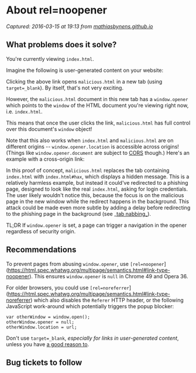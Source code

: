 # About rel=noopener

_Captured: 2016-03-15 at 19:13 from [mathiasbynens.github.io](http://mathiasbynens.github.io/rel-noopener/)_

## What problems does it solve?

You're currently viewing `index.html`.

Imagine the following is user-generated content on your website:

Clicking the above link opens `malicious.html` in a new tab (using `target=_blank`). By itself, that's not very exciting.

However, the `malicious.html` document in this new tab has a `window.opener` which points to the `window` of the HTML document you're viewing right now, i.e. `index.html`.

This means that once the user clicks the link, `malicious.html` has full control over this document's `window` object!

Note that this also works when `index.html` and `malicious.html` are on different origins -- `window.opener.location` is accessible across origins! (Things like `window.opener.document` are subject to [CORS](https://www.w3.org/TR/cors/) though.) Here's an example with a cross-origin link:

In this proof of concept, `malicious.html` replaces the tab containing `index.html` with `index.html#hax`, which displays a hidden message. This is a relatively harmless example, but instead it could've redirected to a phishing page, designed to look like the real `index.html`, asking for login credentials. The user likely wouldn't notice this, because the focus is on the malicious page in the new window while the redirect happens in the background. This attack could be made even more subtle by adding a delay before redirecting to the phishing page in the background (see _[tab nabbing_](http://www.azarask.in/blog/post/a-new-type-of-phishing-attack/)).

TL;DR If `window.opener` is set, a page can trigger a navigation in the opener regardless of security origin.

## Recommendations

To prevent pages from abusing `window.opener`, use `[rel=noopener`](https://html.spec.whatwg.org/multipage/semantics.html#link-type-noopener). This ensures `window.opener` is `null` in Chrome 49 and Opera 36.

For older browsers, you could use `[rel=noreferrer`](https://html.spec.whatwg.org/multipage/semantics.html#link-type-noreferrer) which also disables the `Referer` HTTP header, or the following JavaScript work-around which potentially triggers the popup blocker:
    
    
    var otherWindow = window.open();
    otherWindow.opener = null;
    otherWindow.location = url;

Don't use `target=_blank`, _especially for links in user-generated content_, unless you have [a good reason to](https://css-tricks.com/use-target_blank/).

## Bug tickets to follow
